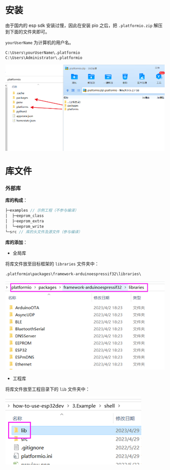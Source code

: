 # 安装

由于国内的 esp sdk 安装过慢，因此在安装 pio 之后，把 `.platformio.zip` 解压到下面的文件夹即可。

`yourUserName` 为计算机的用户名。

```
C:\Users\yourUserName\.platformio
C:\Users\Administrator\.platformio
```

![1](.assest/README/1.png)

# 库文件

### 外部库

**库的构成**：

```c
├─examples // 示例工程（不参与编译）
│  ├─eeprom_class
│  ├─eeprom_extra
│  └─eeprom_write
└─src // 库的头文件及源文件（参与编译）
```

**库的添加**：

* 全局库

将库文件放至目标框架的 `libraries` 文件夹中：

```
.platformio\packages\framework-arduinoespressif32\libraries\
```

![global_lib](.assest/README/global_lib.png)

* 工程库

将库文件放至工程目录下的 `lib` 文件夹中：

![local_lib](.assest/README/local_lib.png)

